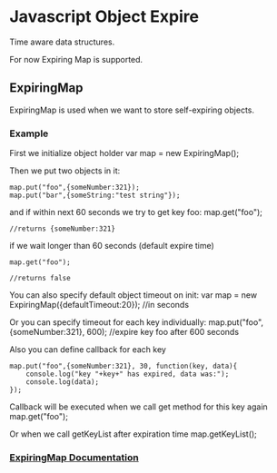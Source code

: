 Javascript Object Expire
========================

Time aware data structures.

For now Expiring Map is supported.


ExpiringMap
-----------

ExpiringMap is used when we want to store self-expiring objects.

### Example

First we initialize object holder
    var map = new ExpiringMap();

Then we put two objects in it:

    map.put("foo",{someNumber:321});
    map.put("bar",{someString:"test string"});

and if within next 60 seconds we try to get key foo:
    map.get("foo");

    //returns {someNumber:321}

if we wait longer than 60 seconds (default expire time)

    map.get("foo");
    
    //returns false

You can also specify default object timeout on init:
    var map = new ExpiringMap({defaultTimeout:20}); //in seconds

Or you can specify timeout for each key individually:
    map.put("foo",{someNumber:321}, 600); //expire key foo after 600 seconds


Also you can define callback for each key

    map.put("foo",{someNumber:321}, 30, function(key, data){
        console.log("key "+key+" has expired, data was:");
        console.log(data);    
    });

Callback will be executed when we call get method for this key again
    map.get("foo");
    
Or when we call getKeyList after expiration time
    map.getKeyList();

### [ExpiringMap Documentation](https://github.com/kodi/JS-Object-Expire/wiki/ExpiringMap)